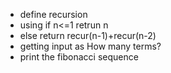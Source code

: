 * define recursion
* using if n<=1 retrun n
* else return recur(n-1)+recur(n-2)
* getting input as How many terms?
* print the fibonacci sequence
